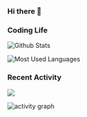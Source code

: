 ### Hi there 👋

<!--
**Zweisamkeiten/Zweisamkeiten** is a ✨ _special_ ✨ repository because its `README.md` (this file) appears on your GitHub profile.

Here are some ideas to get you started:

- 🔭 I’m currently working on ...
- 🌱 I’m currently learning ...
- 👯 I’m looking to collaborate on ...
- 🤔 I’m looking for help with ...
- 💬 Ask me about ...
- 📫 How to reach me: ...
- 😄 Pronouns: ...
- ⚡ Fun fact: ...
-->
### Coding Life

![Github Stats](https://github-readme-stats.vercel.app/api?username=zweisamkeiten&count_private=true&show_icons=true&include_all_commits=true&theme=tokyonight)

![Most Used Languages](https://github-readme-stats.vercel.app/api/top-langs/?username=zweisamkeiten&layout=compact&theme=tokyonight&langs_count=100&hide=HTML,TeX,Roff,Makefile,CSS,Gherkin,PHP,Perl)

### Recent Activity

![](https://github-profile-summary-cards.vercel.app/api/cards/profile-details?username=zweisamkeiten&theme=tokyonight)
  
![activity graph](https://activity-graph.herokuapp.com/graph?username=zweisamkeiten&theme=tokyonight&hide_border=true)
